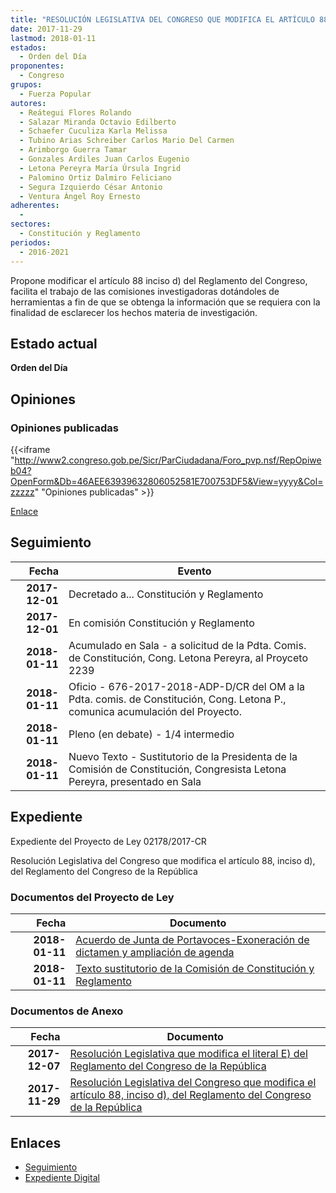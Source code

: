 ```yaml
---
title: "RESOLUCIÓN LEGISLATIVA DEL CONGRESO QUE MODIFICA EL ARTÍCULO 88 INCISO D) DEL REGLAMENTO DEL CONGRESO DE LA REPÚBLICA"
date: 2017-11-29
lastmod: 2018-01-11
estados: 
  - Orden del Día
proponentes: 
  - Congreso
grupos: 
  - Fuerza Popular
autores: 
  - Reátegui Flores Rolando
  - Salazar Miranda Octavio Edilberto
  - Schaefer Cuculiza Karla Melissa
  - Tubino Arias Schreiber Carlos Mario Del Carmen
  - Arimborgo Guerra Tamar
  - Gonzales Ardiles Juan Carlos Eugenio
  - Letona Pereyra María Úrsula Ingrid
  - Palomino Ortiz Dalmiro Feliciano
  - Segura Izquierdo César Antonio
  - Ventura Ángel Roy Ernesto
adherentes: 
  - 
sectores: 
  - Constitución y Reglamento
periodos: 
  - 2016-2021
---
```


Propone modificar el artículo 88 inciso d) del Reglamento del Congreso, facilita el trabajo de las comisiones investigadoras dotándoles de herramientas a fin de que se obtenga la información que se requiera con la finalidad de esclarecer los hechos materia de investigación.


## Estado actual

**Orden del Día**

## Opiniones

### Opiniones publicadas

{{<iframe "http://www2.congreso.gob.pe/Sicr/ParCiudadana/Foro_pvp.nsf/RepOpiweb04?OpenForm&Db=46AEE63939632806052581E700753DF5&View=yyyy&Col=zzzzz" "Opiniones publicadas" >}}

[Enlace](http://www2.congreso.gob.pe/Sicr/ParCiudadana/Foro_pvp.nsf/RepOpiweb04?OpenForm&Db=46AEE63939632806052581E700753DF5&View=yyyy&Col=zzzzz)

## Seguimiento

| Fecha | Evento |
|------:|--------|
| **2017-12-01** | Decretado a... Constitución y Reglamento|
| **2017-12-01** | En comisión Constitución y Reglamento|
| **2018-01-11** | Acumulado en Sala - a solicitud de la Pdta. Comis. de Constitución, Cong. Letona Pereyra, al Proyceto 2239|
| **2018-01-11** | Oficio - 676-2017-2018-ADP-D/CR del OM a la Pdta. comis. de Constitución, Cong. Letona P., comunica acumulación del Proyecto.|
| **2018-01-11** | Pleno (en debate) - 1/4 intermedio|
| **2018-01-11** | Nuevo Texto - Sustitutorio de la Presidenta de la Comisión de Constitución, Congresista Letona Pereyra, presentado en Sala|


## Expediente

Expediente del Proyecto de Ley 02178/2017-CR

Resolución Legislativa del Congreso que modifica el artículo 88, inciso d), del Reglamento del Congreso de la República


### Documentos del Proyecto de Ley

| Fecha | Documento |
|------:|--------|
| **2018-01-11** | [Acuerdo de Junta de Portavoces-Exoneración de dictamen y ampliación de agenda](http://www.leyes.congreso.gob.pe/Documentos/2016_2021/Acuerdos/Junta_Portavoces/AJP0223920180111.pdf) |
| **2018-01-11** | [Texto sustitutorio de la Comisión de Constitución y Reglamento](http://www.leyes.congreso.gob.pe/Documentos/2016_2021/Texto_Sustitutorio/Proyectos_de_Ley/TS0217820180111.PDF) |

### Documentos de Anexo

| Fecha | Documento |
|------:|--------|
| **2017-12-07** | [Resolución Legislativa que modifica el literal E) del Reglamento del Congreso de la República](http://www.leyes.congreso.gob.pe/Documentos/2016_2021/Proyectos_de_Ley_y_de_Resoluciones_Legislativas/PL0223920171207..pdf) |
| **2017-11-29** | [Resolución Legislativa del Congreso que modifica el artículo 88, inciso d), del Reglamento del Congreso de la República](http://www.leyes.congreso.gob.pe/Documentos/2016_2021/Proyectos_de_Ley_y_de_Resoluciones_Legislativas/PL0217820171129..PDF) |

## Enlaces 

- [Seguimiento](http://www2.congreso.gob.pe/Sicr/TraDocEstProc/CLProLey2016.nsf/f7fff46988ca05b1052578e100829cc7/685fcb8bc61cb8d3052581e70065cc94?OpenDocument)
- [Expediente Digital](http://www2.congreso.gob.pe/Sicr/TraDocEstProc/CLProLey2016.nsf/f7fff46988ca05b1052578e100829cc7/685fcb8bc61cb8d3052581e70065cc94?OpenDocument&Click=05257FB7005EB655.eb71d0cf91d8294e05256cdf006b5706/$Body/0.1C6C)
